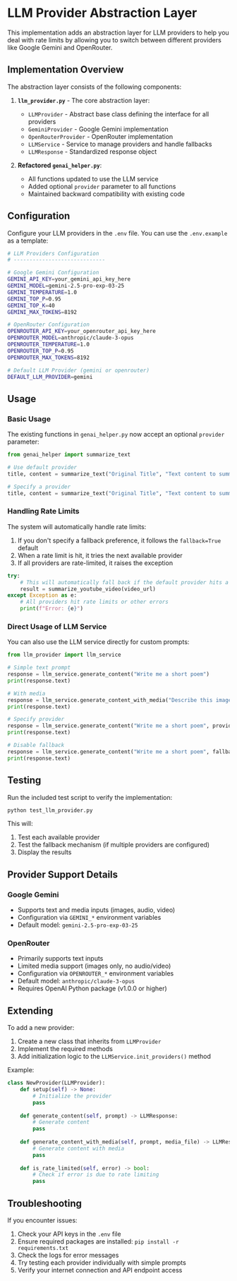 # LLM Provider Abstraction Layer

This implementation adds an abstraction layer for LLM providers to help you deal with rate limits by allowing you to switch between different providers like Google Gemini and OpenRouter.

## Implementation Overview

The abstraction layer consists of the following components:

1. **`llm_provider.py`** - The core abstraction layer:
   - `LLMProvider` - Abstract base class defining the interface for all providers
   - `GeminiProvider` - Google Gemini implementation
   - `OpenRouterProvider` - OpenRouter implementation
   - `LLMService` - Service to manage providers and handle fallbacks
   - `LLMResponse` - Standardized response object

2. **Refactored `genai_helper.py`**:
   - All functions updated to use the LLM service
   - Added optional `provider` parameter to all functions
   - Maintained backward compatibility with existing code

## Configuration

Configure your LLM providers in the `.env` file. You can use the `.env.example` as a template:

```bash
# LLM Providers Configuration
# -----------------------------

# Google Gemini Configuration
GEMINI_API_KEY=your_gemini_api_key_here
GEMINI_MODEL=gemini-2.5-pro-exp-03-25
GEMINI_TEMPERATURE=1.0
GEMINI_TOP_P=0.95
GEMINI_TOP_K=40
GEMINI_MAX_TOKENS=8192

# OpenRouter Configuration
OPENROUTER_API_KEY=your_openrouter_api_key_here
OPENROUTER_MODEL=anthropic/claude-3-opus
OPENROUTER_TEMPERATURE=1.0
OPENROUTER_TOP_P=0.95
OPENROUTER_MAX_TOKENS=8192

# Default LLM Provider (gemini or openrouter)
DEFAULT_LLM_PROVIDER=gemini
```

## Usage

### Basic Usage

The existing functions in `genai_helper.py` now accept an optional `provider` parameter:

```python
from genai_helper import summarize_text

# Use default provider
title, content = summarize_text("Original Title", "Text content to summarize")

# Specify a provider
title, content = summarize_text("Original Title", "Text content to summarize", provider="openrouter")
```

### Handling Rate Limits

The system will automatically handle rate limits:

1. If you don't specify a fallback preference, it follows the `fallback=True` default
2. When a rate limit is hit, it tries the next available provider
3. If all providers are rate-limited, it raises the exception

```python
try:
    # This will automatically fall back if the default provider hits a rate limit
    result = summarize_youtube_video(video_url)
except Exception as e:
    # All providers hit rate limits or other errors
    print(f"Error: {e}")
```

### Direct Usage of LLM Service

You can also use the LLM service directly for custom prompts:

```python
from llm_provider import llm_service

# Simple text prompt
response = llm_service.generate_content("Write me a short poem")
print(response.text)

# With media
response = llm_service.generate_content_with_media("Describe this image", "path/to/image.jpg")
print(response.text)

# Specify provider
response = llm_service.generate_content("Write me a short poem", provider="openrouter")
print(response.text)

# Disable fallback
response = llm_service.generate_content("Write me a short poem", fallback=False)
print(response.text)
```

## Testing

Run the included test script to verify the implementation:

```bash
python test_llm_provider.py
```

This will:
1. Test each available provider
2. Test the fallback mechanism (if multiple providers are configured)
3. Display the results

## Provider Support Details

### Google Gemini
- Supports text and media inputs (images, audio, video)
- Configuration via `GEMINI_*` environment variables
- Default model: `gemini-2.5-pro-exp-03-25`

### OpenRouter
- Primarily supports text inputs
- Limited media support (images only, no audio/video)
- Configuration via `OPENROUTER_*` environment variables
- Default model: `anthropic/claude-3-opus`
- Requires OpenAI Python package (v1.0.0 or higher)

## Extending

To add a new provider:

1. Create a new class that inherits from `LLMProvider`
2. Implement the required methods
3. Add initialization logic to the `LLMService.init_providers()` method

Example:

```python
class NewProvider(LLMProvider):
    def setup(self) -> None:
        # Initialize the provider
        pass
    
    def generate_content(self, prompt) -> LLMResponse:
        # Generate content
        pass
    
    def generate_content_with_media(self, prompt, media_file) -> LLMResponse:
        # Generate content with media
        pass
    
    def is_rate_limited(self, error) -> bool:
        # Check if error is due to rate limiting
        pass
```

## Troubleshooting

If you encounter issues:

1. Check your API keys in the `.env` file
2. Ensure required packages are installed: `pip install -r requirements.txt`
3. Check the logs for error messages
4. Try testing each provider individually with simple prompts
5. Verify your internet connection and API endpoint access
